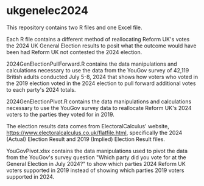# ukgenelec2024

This repository contains two R files and one Excel file.

Each R file contains a different method of reallocating Reform UK's votes the 2024 UK General Election results to posit what the outcome would have been had Reform UK not contested the 2024 election.

2024GenElectionPullForward.R contains the data manipulations and calculations necessary to use the data from the YouGov survey of 42,119 British adults conducted July 5-8, 2024 that shows how voters who voted in the 2019 election voted in the 2024 election to pull forward additional votes to each party's 2024 totals.

2024GenElectionPivot.R contains the data manipulations and calculations necessary to use the YouGov survey data to reallocate Reform UK's 2024 voters to the parties they voted for in 2019.

The election results data comes from ElectoralCalculus' website, https://www.electoralcalculus.co.uk/flatfile.html, specifically the 2024 (Actual) Election Result and 2019 (Implied) Election Result files.

YouGovPivot.xlsx contains the data manipulations used to pivot the data from the YouGov's survey question "Which party did you vote for at the General Election in July 2024?" to show which parties 2024 Reform UK voters supported in 2019 instead of showing which parties 2019 voters supported in 2024.
